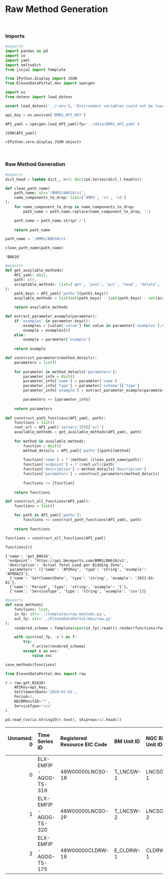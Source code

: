 # Raw Method Generation



<br>

### Imports

```python
#exports
import pandas as pd
import io
import yaml
import xmltodict
from jinja2 import Template
```

```python
from IPython.display import JSON
from ElexonDataPortal.dev import specgen
```

```python
import os
from dotenv import load_dotenv

assert load_dotenv('../.env'), 'Environment variables could not be loaded'

api_key = os.environ['BMRS_API_KEY']
```

```python
API_yaml = specgen.load_API_yaml(fp='../data/BMRS_API.yaml')

JSON(API_yaml)
```




    <IPython.core.display.JSON object>



<br>

### Raw Method Generation

```python
#exports
dict_head = lambda dict_, n=5: dict(pd.Series(dict_).head(n))

def clean_path_name(
    path_name: str='/BMRS/B0610/v1',
    name_components_to_drop: list=['BMRS', 'v1', 'v2']
):
    for name_component_to_drop in name_components_to_drop:
        path_name = path_name.replace(name_component_to_drop, '')

    path_name = path_name.strip('/')
    
    return path_name
```

```python
path_name = '/BMRS/B0610/v1'

clean_path_name(path_name)
```




    'B0610'



```python
#exports
def get_available_methods(
    API_yaml: dict, 
    path: str,
    acceptable_methods: list=['get', 'post', 'put', 'head', 'delete', 'patch', 'options']
):
    path_keys = API_yaml['paths'][path].keys()
    available_methods = list(set(path_keys) - (set(path_keys) - set(acceptable_methods)))

    return available_methods

def extract_parameter_example(parameter):
    if 'examples' in parameter.keys():
        examples = [value['value'] for value in parameter['examples'].values()]
        example = examples[0]
    else:
        example = parameter['example']
        
    return example

def construct_parameters(method_details):    
    parameters = list()
    
    for parameter in method_details['parameters']:
        parameter_info = dict()
        parameter_info['name'] = parameter['name']
        parameter_info['type'] = parameter['schema']['type']
        parameter_info['example'] = extract_parameter_example(parameter)

        parameters += [parameter_info]
        
    return parameters
    
def construct_path_functions(API_yaml, path):
    functions = list()
    root_url = API_yaml['servers'][0]['url']
    available_methods = get_available_methods(API_yaml, path)
    
    for method in available_methods:
        function = dict()
        method_details = API_yaml['paths'][path][method]
        
        function['name'] = f'{method}_{clean_path_name(path)}'
        function['endpoint'] = f'{root_url}{path}'
        function['description'] = method_details['description']
        function['parameters'] = construct_parameters(method_details)
        
        functions += [function]
        
    return functions

def construct_all_functions(API_yaml):
    functions = list()

    for path in API_yaml['paths']:
        functions += construct_path_functions(API_yaml, path)
        
    return functions
```

```python
functions = construct_all_functions(API_yaml)
    
functions[0]
```




    {'name': 'get_B0610',
     'endpoint': 'https://api.bmreports.com/BMRS/B0610/v1',
     'description': 'Actual Total Load per Bidding Zone',
     'parameters': [{'name': 'APIKey', 'type': 'string', 'example': 'AP8DA23'},
      {'name': 'SettlementDate', 'type': 'string', 'example': '2021-01-01'},
      {'name': 'Period', 'type': 'string', 'example': '1'},
      {'name': 'ServiceType', 'type': 'string', 'example': 'csv'}]}



```python
#exports
def save_methods(
    functions: list,
    in_fp: str='../templates/raw_methods.py',
    out_fp: str='../ElexonDataPortal/dev/raw.py'
):
    rendered_schema = Template(open(in_fp).read()).render(functions=functions)

    with open(out_fp, 'w') as f:
        try:
            f.write(rendered_schema)
        except e as exc:
            raise exc
```

```python
save_methods(functions)
```

```python
from ElexonDataPortal.dev import raw

r = raw.get_B1610(
    APIKey=api_key, 
    SettlementDate='2020-01-01', 
    Period=1,
    NGCBMUnitID='*', 
    ServiceType='csv'
)

pd.read_csv(io.StringIO(r.text), skiprows=1).head(3)
```




|   Unnamed: 0 | Time Series ID        | Registered Resource EIC Code   | BM Unit ID   | NGC BM Unit ID   | PSR Type   | Market Generation Unit EIC Code   | Market Generation BMU ID   | Market Generation NGC BM Unit ID   | Settlement Date   |   SP |   Quantity (MW) |
|-------------:|:----------------------|:-------------------------------|:-------------|:-----------------|:-----------|:----------------------------------|:---------------------------|:-----------------------------------|:------------------|-----:|----------------:|
|            0 | ELX-EMFIP-AGOG-TS-319 | 48W00000LNCSO-1R               | T_LNCSW-1    | LNCSO-1          | Generation | 48W00000LNCSO-1R                  | T_LNCSW-1                  | LNCSO-1                            | 2020-01-01        |    1 |          56.076 |
|            1 | ELX-EMFIP-AGOG-TS-320 | 48W00000LNCSO-2P               | T_LNCSW-2    | LNCSO-2          | Generation | 48W00000LNCSO-2P                  | T_LNCSW-2                  | LNCSO-2                            | 2020-01-01        |    1 |          47.456 |
|            2 | ELX-EMFIP-AGOG-TS-175 | 48W00000CLDRW-16               | E_CLDRW-1    | CLDRW-1          | Generation | 48W00000CLDRW-16                  | E_CLDRW-1                  | CLDRW-1                            | 2020-01-01        |    1 |           3.096 |</div>


